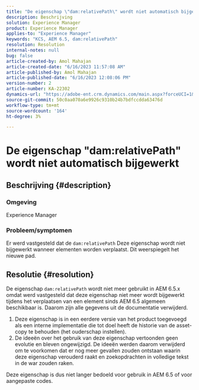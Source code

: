 ```yaml
---
title: "De eigenschap \"dam:relativePath\" wordt niet automatisch bijgewerkt"
description: Beschrijving
solution: Experience Manager
product: Experience Manager
applies-to: "Experience Manager"
keywords: "KCS, AEM 6.5, dam:relativePath"
resolution: Resolution
internal-notes: null
bug: false
article-created-by: Amol Mahajan
article-created-date: "6/16/2023 11:57:08 AM"
article-published-by: Amol Mahajan
article-published-date: "6/16/2023 12:08:06 PM"
version-number: 2
article-number: KA-22302
dynamics-url: "https://adobe-ent.crm.dynamics.com/main.aspx?forceUCI=1&pagetype=entityrecord&etn=knowledgearticle&id=71837fe5-3c0c-ee11-8f6e-6045bd006704"
source-git-commit: 50c0aa070a6e9926c9310b24b7bdfccdda63476d
workflow-type: tm+mt
source-wordcount: '164'
ht-degree: 3%

---
```


# De eigenschap &quot;dam:relativePath&quot; wordt niet automatisch bijgewerkt

## Beschrijving {#description}


### <b>Omgeving</b>

Experience Manager



### <b>Probleem/symptomen</b>

Er werd vastgesteld dat de `dam:relativePath` Deze eigenschap wordt niet bijgewerkt wanneer elementen worden verplaatst. Dit weerspiegelt het nieuwe pad.


## Resolutie {#resolution}


De eigenschap `dam:relativePath` wordt niet meer gebruikt in AEM 6.5.x omdat werd vastgesteld dat deze eigenschap niet meer wordt bijgewerkt tijdens het verplaatsen van een element sinds AEM 6.5 algemeen beschikbaar is. Daarom zijn alle gegevens uit de documentatie verwijderd.



1. Deze eigenschap is in een eerdere versie van het product toegevoegd als een interne implementatie die tot doel heeft de historie van de asset-copy te behouden (het ouderschap instellen).
2. De ideeën over het gebruik van deze eigenschap vertoonden geen evolutie en bleven ongewijzigd. De ideeën werden daarom verwijderd om te voorkomen dat er nog meer gevallen zouden ontstaan waarin deze eigenschap verouderd raakt en zoekopdrachten in volledige tekst in de war zouden raken.


Deze eigenschap is dus niet langer bedoeld voor gebruik in AEM 6.5 of voor aangepaste codes.
